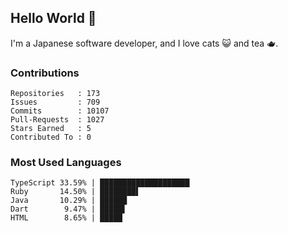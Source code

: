 ## Hello World 👋

I'm a Japanese software developer, and I love cats 😺 and tea 🫖.

### Contributions

    Repositories   : 173
    Issues         : 709
    Commits        : 10107
    Pull-Requests  : 1027
    Stars Earned   : 5
    Contributed To : 0

### Most Used Languages

    TypeScript 33.59% | ████████████████████
    Ruby       14.50% | ████████▌
    Java       10.29% | ██████
    Dart        9.47% | █████▌
    HTML        8.65% | █████
